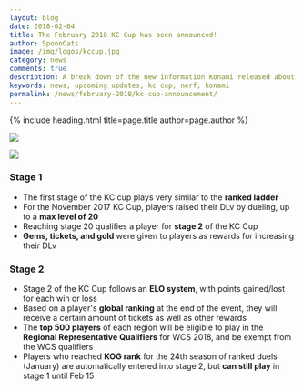 ```yaml
---
layout: blog
date: 2018-02-04
title: The February 2018 KC Cup has been announced!
author: SpoonCats
image: /img/logos/kccup.jpg
category: news
comments: true
description: A break down of the new information Konami released about KC Cup and Upcoming Updates.
keywords: news, upcoming updates, kc cup, nerf, konami
permalink: /news/february-2018/kc-cup-announcement/
---
```


{% include heading.html title=page.title author=page.author %}

![](https://i.imgur.com/GHpLSGZ.jpg)

![](https://i.imgur.com/DoBQcR7.jpg)

### Stage 1
* The first stage of the KC cup plays very similar to the **ranked ladder**
* For the November 2017 KC Cup, players raised their DLv by dueling, up to a **max level of 20**
* Reaching stage 20 qualifies a player for **stage 2** of the KC Cup
* **Gems, tickets, and gold** were given to players as rewards for increasing their DLv

### Stage 2
* Stage 2 of the KC Cup follows an **ELO system**, with points gained/lost for each win or loss
* Based on a player's **global ranking** at the end of the event, they will receive a certain amount of tickets as well as other rewards
* The **top 500 players** of each region will be eligible to play in the **Regional Representative Qualifiers** for WCS 2018, and be exempt from the WCS qualifiers
* Players who reached **KOG rank** for the 24th season of ranked duels (January) are automatically entered into stage 2, but **can still play** in stage 1 until Feb 15